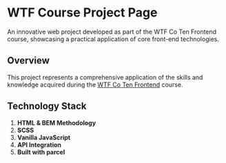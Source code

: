 # WTF Course Project Page
An innovative web project developed as part of the WTF Co Ten Frontend course, showcasing a practical application of core front-end technologies.

## Overview
This project represents a comprehensive application of the skills and knowledge acquired during the [WTF Co Ten Frontend](https://cotenfrontend.pl/) course.

## Technology Stack
1. **HTML & BEM Methodology**
2. **SCSS**
3. **Vanilla JavaScript**
4. **API Integration**
5. **Built with parcel**
